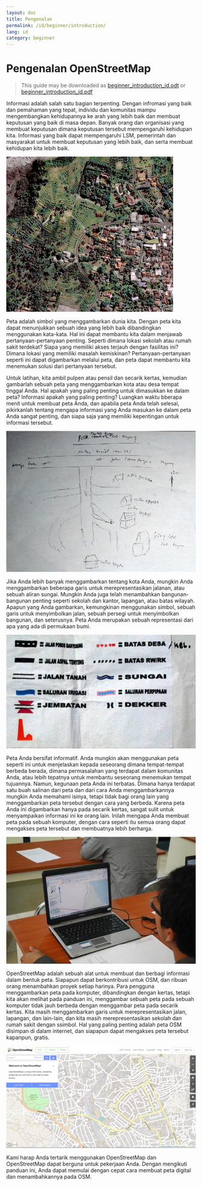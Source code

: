 ```yaml
---
layout: doc
title: Pengenalan
permalink: /id/beginner/introduction/
lang: id
category: beginner
---
```


Pengenalan OpenStreetMap
========================

> This guide may be downloaded as [beginner_introduction_id.odt](/files/beginner_introduction_id.odt) or [beginner_introduction_id.pdf](/files/beginner_introduction_id.pdf)  

Informasi adalah salah satu bagian terpenting. Dengan infromasi yang baik dan pemahaman yang
tepat, individu dan komunitas mampu mengembangkan kehidupannya ke arah yang lebih baik dan 
membuat keputusan yang baik di masa depan.
Banyak orang dan organisasi yang membuat keputusan dimana keputusan
tersebut mempengaruhi kehidupan kita. Informasi yang baik dapat
mempengaruhi LSM, pemerintah dan masyarakat untuk membuat keputusan yang
lebih baik, dan serta membuat kehidupan kita lebih baik.

![A village in Indonesia][]

Peta adalah simbol yang menggambarkan dunia kita. Dengan peta kita dapat menunjukkan 
sebuah idea yang lebih baik dibandingkan menggunakan kata-kata. Hal ini dapat membantu 
kita dalam menjawab pertanyaan-pertanyaan penting. Seperti dimana lokasi sekolah atau 
rumah sakit terdekat? Siapa yang memiliki akses terjauh dengan fasilitas ini? Dimana lokasi 
yang memiliki masalah kemiskinan? Pertanyaan-pertanyaan seperti ini dapat digambarkan melalui 
peta, dan peta dapat membantu kita menemukan solusi dari pertanyaan tersebut. 

Untuk latihan, kita ambil pulpen atau pensil dan secarik kertas, kemudian gambarlah 
sebuah peta yang menggambarkan kota atau desa tempat tinggal Anda. Hal apakah yang paling 
penting untuk dimasukkan ke dalam peta? Informasi apakah yang paling penting? Luangkan waktu
bberapa menit untuk membuat peta Anda, dan apabila peta Anda telah selesai, pikirkanlah 
tentang mengapa informasi yang Anda masukan ke dalam peta Anda sangat penting, dan siapa saja
yang memiliki kepentingan untuk informasi tersebut. 

![Example of a hand-drawn map][]

Jika Anda lebih banyak menggambarkan tentang kota Anda, mungkin Anda
menggambarkan beberapa garis untuk merepresentasikan jalanan, atau
sebuah aliran sungai. Mungkin Anda juga telah menambahkan
bangunan-bangunan penting seperti sekolah dan kantor, lapangan, atau
batas wilayah. Apapun yang Anda gambarkan, kemungkinan menggunakan
simbol, sebuah garis untuk menyimbolkan jalan, sebuah persegi untuk
menyimbolkan bangunan, dan seterusnya. Peta Anda merupakan sebuah
representasi dari apa yang ada di permukaan bumi.

![Examples of symbols][]

Peta Anda bersifat informatif. Anda mungkin akan menggunakan peta seperti
ini untuk menjelaskan kepada seseorang dimana tempat-tempat berbeda
berada, dimana permasalahan yang terdapat dalam komunitas Anda, atau
lebih tepatnya untuk membantu seseorang menemukan tempat tujuannya.
Namun, kegunaan peta Anda ini terbatas. Dimana hanya terdapat satu buah 
salinan dari peta dan dari cara Anda menggambarkannya mungkin Anda memahami 
isinya, tetapi tidak bagi orang lain yang menggambarkan peta tersebut dengan
cara yang berbeda. Karena peta Anda ini digambarkan
hanya pada secarik kertas, sangat sulit untuk menyampaikan informasi ini
ke orang lain. Inilah mengapa Anda membuat peta pada sebuah komputer,
dengan cara seperti itu semua orang dapat mengakses peta tersebut dan
membuatnya lebih berharga.

![Mapping on Computer][]

OpenStreetMap adalah sebuah alat untuk membuat dan berbagi informasi
dalam bentuk peta. Siapapun dapat berkontribusi untuk OSM, dan ribuan
orang menambahkan proyek setiap harinya. Para pengguna menggambarkan
peta pada komputer, dibandingkan dengan kertas, tetapi kita akan melihat
pada panduan ini, menggambar sebuah peta pada sebuah komputer tidak jauh
berbeda dengan menggambar peta pada secarik kertas. Kita masih
menggambarkan garis untuk merepresentasikan jalan, lapangan, dan
lain-lain, dan kita masih merepresentasikan sekolah dan rumah sakit
dengan ssimbol. Hal yang paling penting adalah peta OSM disimpan di
dalam internet, dan siapapun dapat mengakses peta tersebut kapanpun,
gratis.  

![Digital maps with OpenStreetMap][]

Kami harap Anda tertarik menggunakan OpenStreetMap dan OpenStreetMap dapat
berguna untuk pekerjaan Anda. Dengan mengikuti panduan ini, Anda dapat memulai 
dengan cepat cara membuat peta digital dan menambahkannya pada OSM.

[A village in Indonesia]: /images/beginner/village-in-indonesia.png
[Example of a hand-drawn map]: /images/beginner/hand-drawn-map.png
[Examples of symbols]: /images/beginner/examples-of-symbols.png
[Mapping on Computer]: /images/beginner/mapping-on-computer.png
[Digital maps with OpenStreetMap]: /images/beginner/digital-maps-with-osm.png
